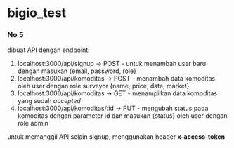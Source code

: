 # bigio_test

### No 5
dibuat API dengan endpoint:
1. localhost:3000/api/signup -> POST - untuk menambah user baru dengan masukan {email, password, role}
2. localhost:3000/api/komoditas -> POST - menambah data komoditas oleh user dengan role surveyor {name, price, date, market}
3. localhost:3000/api/komoditas -> GET - menampilkan data komoditas yang sudah *accepted*
4. localhost:3000/api/komoditas/:id -> PUT - mengubah status pada komoditas dengan parameter id dan masukan {status} oleh user dengan role admin

untuk memanggil API selain signup, menggunakan header **x-access-token**
